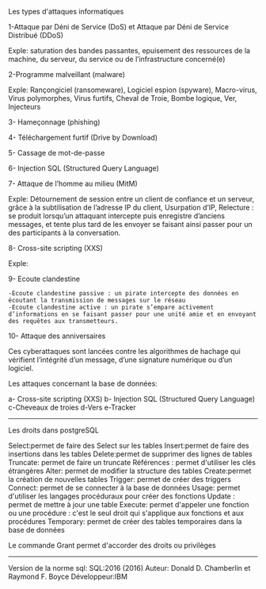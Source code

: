 Les types d'attaques informatiques

1-Attaque par Déni de Service (DoS) et Attaque par Déni de Service Distribué (DDoS)

Exple: saturation des bandes passantes, epuisement des ressources de la machine, du serveur, du service ou de l’infrastructure concerné(e)

2-Programme malveillant (malware)

Exple: Rançongiciel (ransomeware), Logiciel espion (spyware), Macro-virus, Virus polymorphes, Virus furtifs, Cheval de Troie, Bombe logique, Ver, Injecteurs

3- Hameçonnage (phishing)

4- Téléchargement furtif (Drive by Download)

5- Cassage de mot-de-passe

6- Injection SQL (Structured Query Language)

7- Attaque de l’homme au milieu (MitM)

Exple: Détournement de session entre un client de confiance et un serveur, grâce à la subtilisation de l’adresse IP du client,  Usurpation d’IP, Relecture : se produit lorsqu’un attaquant intercepte puis enregistre d’anciens messages, et tente plus tard de les envoyer se faisant ainsi passer pour un des participants à la conversation.

8- Cross-site scripting (XXS)

Exple:

9- Ecoute clandestine

    -Ecoute clandestine passive : un pirate intercepte des données en écoutant la transmission de messages sur le réseau
    -Ecoute clandestine active : un pirate s’empare activement d’informations en se faisant passer pour une unité amie et en envoyant des requêtes aux transmetteurs.

10- Attaque des anniversaires

Ces cyberattaques sont lancées contre les algorithmes de hachage qui vérifient l’intégrité d’un message, d’une signature numérique ou d’un logiciel.

Les attaques concernant la base de données:

a- Cross-site scripting (XXS)
b- Injection SQL (Structured Query Language)
c-Cheveaux de troies
d-Vers
e-Tracker

-----------------
Les droits dans postgreSQL

Select:permet de faire des Select sur les tables 
Insert:permet de faire des insertions dans les tables
Delete:permet de supprimer des lignes de tables 
Truncate: permet de faire un truncate 
Références : permet d'utiliser les clés étrangères 
Alter: permet de modifier la structure des tables 
Create:permet la création de nouvelles tables 
Trigger: permet de créer des triggers
Connect: permet de se connecter à la base de données
Usage: permet d'utiliser les langages procéduraux pour créer des fonctions 
Update : permet de mettre à jour une table
Execute: permet d'appeler une fonction ou une procédure : c'est le seul droit qui s'applique aux fonctions et aux procédures
Temporary: permet de créer des tables temporaires dans la base de données


Le commande Grant permet d'accorder des droits ou privilèges 

----------------------
Version de la norme sql: SQL:2016 (2016)
Auteur:	Donald D. Chamberlin et Raymond F. Boyce
Développeur:IBM
